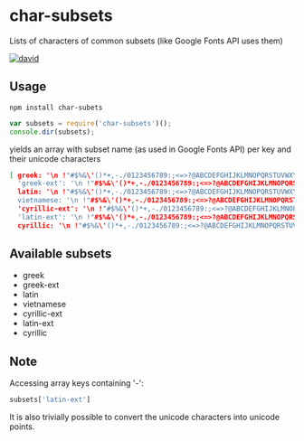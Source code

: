 # char-subsets
Lists of characters of common subsets (like Google Fonts API uses them)

[![david](https://david-dm.org/strarsis/char-subsets.svg)](https://david-dm.org/strarsis/char-subsets)

Usage
-----
````
npm install char-subets
````
``` js
var subsets = require('char-subsets')();
console.dir(subsets);
````
yields an array with subset name (as used in Google Fonts API) per key and their unicode characters
``` json
[ greek: '\n !"#$%&\'()*+,-./0123456789:;<=>?@ABCDEFGHIJKLMNOPQRSTUVWXYZ[\\]^_`abcdefghijklmnopqrstuvwxyz{|}~¡¢£¤¥¦§¨©ª«¬®¯°±²³´µ¶·¸¹º»¼½¾¿Æ×ØÞßæð÷øþıŒœˆ˚˜΄΅·ΓΔΘΛΞΠΣΦΨΩαβγδεζηθιλξπρςστυφψωϑϒϖ–—‘’‚“”„•‹›⁄⁴€− ­ÐÀÁÂÃÄÅÇÈÉÊËÌÍÎÏÑÒÓÔÕÖÙÚÛÜÝàáâãäåçèéêëìíîïñòóôõöùúûüýÿΆΈΉΊΌΎΏΐΑΒΕΖΗΙΚΜΝΟΡΤΥΧΪΫάέήίΰκομνχϊϋόύώ',
  'greek-ext': '\n !"#$%&\'()*+,-./0123456789:;<=>?@ABCDEFGHIJKLMNOPQRSTUVWXYZ[\\]^_`abcdefghijklmnopqrstuvwxyz{|}~¡¢£¤¥¦§¨©ª«¬®¯°±²³´µ¶·¸¹º»¼½¾¿Æ×ØÞßæð÷øþıŒœˆ˚˜΄΅·ΓΔΘΛΞΠΣΦΨΩαβγδεζηθιλξπρςστυφψωϑϒϖ–—‘’‚“”„•‹›⁄⁴€− ­ÐÀÁÂÃÄÅÇÈÉÊËÌÍÎÏÑÒÓÔÕÖÙÚÛÜÝàáâãäåçèéêëìíîïñòóôõöùúûüýÿΆΈΉΊΌΎΏΐΑΒΕΖΗΙΚΜΝΟΡΤΥΧΪΫάέήίΰκομνχϊϋόύώὍ',
  latin: '\n !"#$%&\'()*+,-./0123456789:;<=>?@ABCDEFGHIJKLMNOPQRSTUVWXYZ[\\]^_`abcdefghijklmnopqrstuvwxyz{|}~¡¢£¤¥¦§¨©ª«¬®¯°±²³´µ¶·¸¹º»¼½¾¿Æ×ØÞßæð÷øþıŒœˆ˚˜–—‘’‚“”„•‹›⁄⁴€− ­ÐÀÁÂÃÄÅÇÈÉÊËÌÍÎÏÑÒÓÔÕÖÙÚÛÜÝàáâãäåçèéêëìíîïñòóôõöùúûüýÿ',
  vietnamese: '\n !"#$%&\'()*+,-./0123456789:;<=>?@ABCDEFGHIJKLMNOPQRSTUVWXYZ[\\]^_`abcdefghijklmnopqrstuvwxyz{|}~¡¢£¤¥¦§¨©ª«¬®¯°±²³´µ¶·¸¹º»¼½¾¿Æ×ØÞßæð÷øþıŒœˆ˚˜–—‘’‚“”„•‹›⁄⁴€− ­ÐÀÁÂÃÄÅÇÈÉÊËÌÍÎÏÑÒÓÔÕÖÙÚÛÜÝàáâãäåçèéêëìíîïñòóôõöùúûüýÿĂăẠạẢảẤấẦầẨẩẪẫẬậẮắẰằẲẳẴẵẶặẸẹẺẻẼẽẾếỀềỂểỄễỆệỈỉỊịỌọỎỏỐốỒồỔổỖỗỘộỚớỜờỞởỠỡỢợỤụỦủỨứỪừỬửỮữỰự₫',
  'cyrillic-ext': '\n !"#$%&\'()*+,-./0123456789:;<=>?@ABCDEFGHIJKLMNOPQRSTUVWXYZ[\\]^_`abcdefghijklmnopqrstuvwxyz{|}~¡¢£¤¥¦§¨©ª«¬®¯°±²³´µ¶·¸¹º»¼½¾¿Æ×ØÞßæð÷øþıŒœˆ˚˜ЂЄЉЊЋЏБДЖЗИЛУФЦЧШЩЪЫЬЭЮЯбвгджзиклмнптфцчшщъыьэюяђєљњћџѠѡѣѤѥѦѧѨѩѪѫѬѭѮѯѲѳѴѵѺѻѼѽѾѿҀҁ҂҃҄҅҆҈҉ҍҎҏҐґҔҕҜҝҠҡҤҥҦҧҨҩҴҵҸҹҺҼҽӃӄӇӈӘӠӡӺӻԀԂԃԄԅԆԇԈԉԊԋԌԍԎԏԐ–—‘’‚“”„•‹›⁄⁴€№− ­ÐÀÁÂÃÄÅÇÈÉÊËÌÍÎÏÑÒÓÔÕÖÙÚÛÜÝàáâãäåçèéêëìíîïñòóôõöùúûüýÿЁЃЅІЇЈКЌЎАВГЕЙМНОПРСТХаейорсухёѓѕіїјќўЀЍѐѝѰѱѶѷѹѸҘҙҪҫҮүӀӁӂӏӐӑӒӓӔӕӖӗӚәӛӜӝӞӟӢӣӤӥӦӧӨөӪӫӬӭӮӯӰӱӲӳӴӵӸӹӼӽԁԒԓҚқҢңҬҭҲҳҶҷӋӌӶӷҖҗҾҿһҌѢҒғҞҟҊҋӉӊӍӎӅӆҰұӾӿԑ',
  'latin-ext': '\n !"#$%&\'()*+,-./0123456789:;<=>?@ABCDEFGHIJKLMNOPQRSTUVWXYZ[\\]^_`abcdefghijklmnopqrstuvwxyz{|}~¡¢£¤¥¦§¨©ª«¬®¯°±²³´µ¶·¸¹º»¼½¾¿Æ×ØÞßæð÷øþĦıĸŁłŊŋŒœſƏƒƠơƯưȷˆ˚˜–—‘’‚“”„•‹›⁄⁴₤₦₧₨₩₪€₱₹₺₼₽− ­ĐÐħŦŧÀÁÂÃÄÅǺÇÈÉÊËÌÍÎÏÑÒÓÔÕÖÙÚÛÜÝàáâãäåǻçèéêëìíîïñòóôõöùúûüýÿĀāĂăĄąĆćĈĉĊċČčĎďĒēĔĕĖėĘęĚěĜĝĞğĠġĢģĤĥĨĩĪīĬĭĮįİĲĳĴĵĶķĹĺĻļĽľĿŀŃńŅņŇňŉŌōŎŏŐőŔŕŖŗŘřŚśŜŝŞşȘșŠšȚțŢţŤťŨũŪūŬŭŮůŰűŲųŴŵŶŷŸŹźŻżŽžǼǽǾǿẀẁẂẃẄẅỲỳǰḾḿḀḁỴỵỶỷỸỹđ₫₣',
  cyrillic: '\n !"#$%&\'()*+,-./0123456789:;<=>?@ABCDEFGHIJKLMNOPQRSTUVWXYZ[\\]^_`abcdefghijklmnopqrstuvwxyz{|}~¡¢£¤¥¦§¨©ª«¬®¯°±²³´µ¶·¸¹º»¼½¾¿Æ×ØÞßæð÷øþıŒœˆ˚˜ЂЄЉЊЋЏБДЖЗИЛУФЦЧШЩЪЫЬЭЮЯбвгджзиклмнптфцчшщъыьэюяђєљњћџҐґ–—‘’‚“”„•‹›⁄⁴€№− ­ÐÀÁÂÃÄÅÇÈÉÊËÌÍÎÏÑÒÓÔÕÖÙÚÛÜÝàáâãäåçèéêëìíîïñòóôõöùúûüýÿЁЃЅІЇЈКЌЎАВГЕЙМНОПРСТХаейорсухёѓѕіїјќўЀЍѐѝҰұ' ]
````

Available subsets
-----------------
- greek
- greek-ext
- latin
- vietnamese
- cyrillic-ext
- latin-ext
- cyrillic


Note
----
Accessing array keys containing '-':
``` js
subsets['latin-ext']
````

It is also trivially possible to convert the unicode characters into unicode points.
